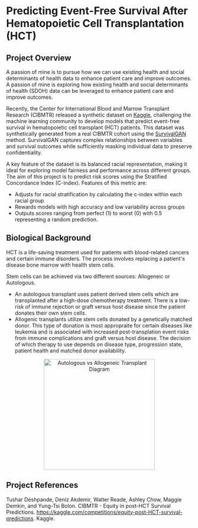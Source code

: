 # Predicting Event-Free Survival After Hematopoietic Cell Transplantation (HCT) 

## Project Overview

A passion of mine is to pursue how we can use existing health and social determinants of health data to enhance patient care and improve outcomes. A passion of mine is exploring how existing health and social determinants of health (SDOH) data can be leveraged to enhance patient care and improve outcomes. 

Recently, the Center for International Blood and Marrow Transplant Research (CIBMTR) released a synthetic dataset on [Kaggle](https://www.kaggle.com/competitions/equity-post-HCT-survival-predictions), challenging the machine learning community to develop models that predict event-free survival in hematopoietic cell transplant (HCT) patients. This dataset was synthetically generated from a real CIBMTR cohort using the [SurvivalGAN](https://proceedings.mlr.press/v206/norcliffe23a.html) method. SurvivalGAN captures complex relationships between variables and survival outcomes while sufficiently masking individual data to preserve confidentiality.

A key feature of the dataset is its balanced racial representation, making it ideal for exploring model fairness and performance across different groups. The aim of this project is to predict risk scores using the Stratified Concordance Index (C-index). Features of this metric are:
- Adjusts for racial stratification by calculating the c-index within each racial group
- Rewards models with high accuracy and low variability across groups
- Outputs scores ranging from perfect (1) to worst (0) with 0.5 representing a random prediction.

## Biological Background

HCT is a life-saving treatment used for patients with blood-related cancers and certain immune disorders.  The process involves replacing a patient's disease bone marrow with health stem cells.  

Stem cells can be achieved via two different sources:  Allogeneic or Autologous.  

- An autologous transplant uses patient derived stem cells which are transplanted after a high-dose chemotherapy treatment.  There is a low-risk of immune rejection or graft versus host disease since the patient donates their own stem cells.
- Allogenic transplants utilize stem cells donated by a genetically matched donor.  This type of donation is most appropraite for certain diseases like leukemia and is associated with increased post-transplation event risks from immune complications and graft versus host disease.  The decision of which therapy to use depends on disease type, progression state, patient health and matched donor availability.  

<div align="center"> <img src="https://github.com/user-attachments/assets/959ceff4-0866-4adb-b3e6-f25078e48ed4" alt="Autologous vs Allogeneic Transplant Diagram" width="300"/> </div>


## Project References

Tushar Deshpande, Deniz Akdemir, Walter Reade, Ashley Chow, Maggie Demkin, and Yung-Tsi Bolon. CIBMTR - Equity in post-HCT Survival Predictions. https://kaggle.com/competitions/equity-post-HCT-survival-predictions. Kaggle.
